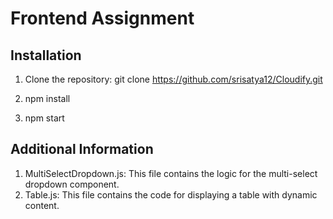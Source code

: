 # Frontend Assignment

## Installation

1. Clone the repository: git clone https://github.com/srisatya12/Cloudify.git

2. npm install

3. npm start


## Additional Information

1. MultiSelectDropdown.js: This file contains the logic for the multi-select dropdown component.
2. Table.js: This file contains the code for displaying a table with dynamic content.
